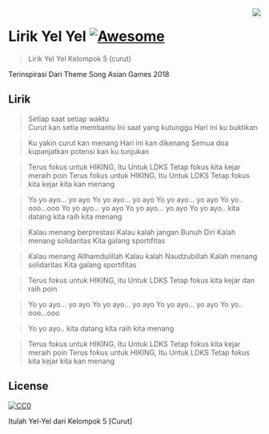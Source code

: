 <img src="icon.png" align="right" />

# Lirik Yel Yel [![Awesome](https://cdn.rawgit.com/sindresorhus/awesome/d7305f38d29fed78fa85652e3a63e154dd8e8829/media/badge.svg)](https://github.com/rhnprmd/yelyel)
> Lirik Yel Yel Kelompok 5 (curut)

Terinspirasi Dari Theme Song Asian Games 2018
## Lirik


> Setiap saat setiap waktu <br>
> Curut kan setia membantu
> Ini saat yang kutunggu
> Hari ini ku buktikan

> Ku yakin curut kan menang
> Hari ini kan dikenang
> Semua doa kupanjatkan
> potensi kan ku tunjukan

> Terus fokus untuk HIKING, Itu Untuk LDKS
> Tetap fokus kita kejar meraih poin
> Terus fokus untuk HIKING, Itu Untuk LDKS
> Tetap fokus kita kejar kita kan menang

> Yo yo ayo… yo ayo Yo yo ayo… yo ayo
> Yo yo ayo… yo ayo Yo yo.. ooo…ooo
> Yo yo ayo… yo ayo Yo yo ayo… yo ayo
> Yo yo ayo.. kita datang kita raih kita menang

> Kalau menang berprestasi
> Kalau kalah jangan Bunuh Diri
> Kalah menang solidaritas
> Kita galang sportifitas

> Kalau menang Allhamdulillah
> Kalau kalah Naudzubillah
> Kalah menang solidaritas
> Kita galang sportifitas

> Terus fokus untuk HIKING, itu Untuk LDKS
> Tetap fokus kita kejar dan raih poin

> Yo yo ayo… yo ayo Yo yo ayo… yo ayo
> Yo yo ayo… yo ayo Yo yo.. ooo…ooo
 
> Yo yo ayo.. kita datang kita raih kita menang

> Terus fokus untuk HIKING, Itu Untuk LDKS
> Tetap fokus kita kejar meraih poin
> Terus fokus untuk HIKING, Itu Untuk LDKS
> Tetap fokus kita kejar kita kan menang

## License

[![CC0](https://licensebuttons.net/p/zero/1.0/88x31.png)](https://creativecommons.org/publicdomain/zero/1.0/)

Itulah Yel-Yel dari Kelompok 5 [Curut]

